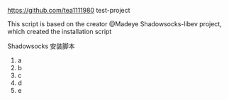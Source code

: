 https://github.com/tea1111980 test-project

This script is based on the creator @Madeye Shadowsocks-libev project, which created the installation script

Shadowsocks 安装脚本

1. a
2. b
3. c
4. d
5. e

